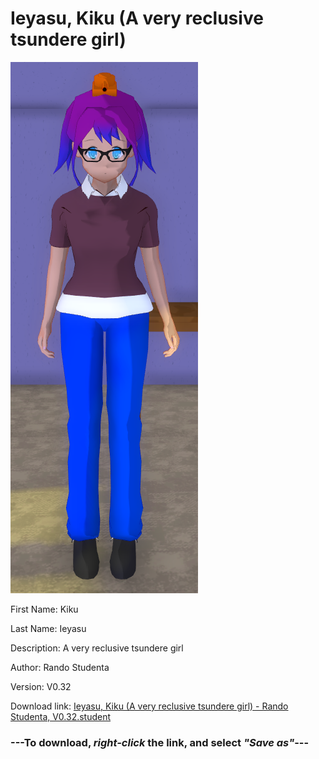 # Ieyasu, Kiku (A very reclusive tsundere girl)

<img src = "https://raw.githubusercontent.com/Arbiter1223/Daigaku-Gurashi-Custom-Students/master/Students/Files/Ieyasu%2C%20Kiku%20(A%20very%20reclusive%20tsundere%20girl).png">

First Name: Kiku

Last Name: Ieyasu

Description: A very reclusive tsundere girl

Author: Rando Studenta

Version: V0.32

Download link: <a href="https://raw.githubusercontent.com/Arbiter1223/Daigaku-Gurashi-Custom-Students/master/Students/Files/Ieyasu%2C%20Kiku%20(A%20very%20reclusive%20tsundere%20girl)%20-%20Rando%20Studenta%2C%20V0.32.student">Ieyasu, Kiku (A very reclusive tsundere girl) - Rando Studenta, V0.32.student</a>

### ---**To download, _right-click_ the link, and select _"Save as"_**---
